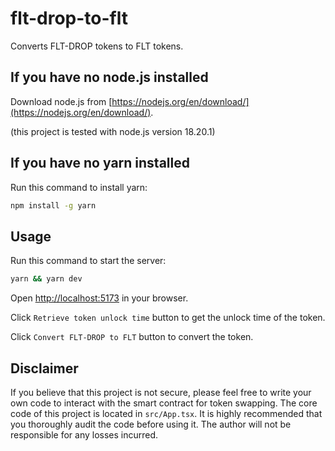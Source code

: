 # flt-drop-to-flt

Converts FLT-DROP tokens to FLT tokens.

## If you have no node.js installed

Download node.js from [https://nodejs.org/en/download/](https://nodejs.org/en/download/).

(this project is tested with node.js version 18.20.1)

## If you have no yarn installed

Run this command to install yarn:

```bash
npm install -g yarn
```

## Usage

Run this command to start the server:

```bash
yarn && yarn dev
```
Open [http://localhost:5173](http://localhost:5173) in your browser.

Click `Retrieve token unlock time` button to get the unlock time of the token.

Click `Convert FLT-DROP to FLT` button to convert the token.

## Disclaimer

If you believe that this project is not secure, please feel free to write your own code to interact with the smart contract for token swapping. The core code of this project is located in `src/App.tsx`. It is highly recommended that you thoroughly audit the code before using it. The author will not be responsible for any losses incurred.